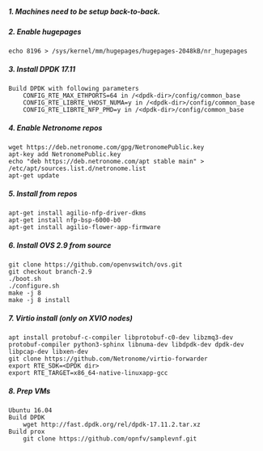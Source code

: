 ##### 1. Machines need to be setup back-to-back.

##### 2. Enable hugepages 
    echo 8196 > /sys/kernel/mm/hugepages/hugepages-2048kB/nr_hugepages

##### 3. Install DPDK 17.11
    Build DPDK with following parameters
        CONFIG_RTE_MAX_ETHPORTS=64 in /<dpdk-dir>/config/common_base
        CONFIG_RTE_LIBRTE_VHOST_NUMA=y in /<dpdk-dir>/config/common_base
        CONFIG_RTE_LIBRTE_NFP_PMD=y in /<dpdk-dir>/config/common_base

##### 4. Enable Netronome repos
    wget https://deb.netronome.com/gpg/NetronomePublic.key
    apt-key add NetronomePublic.key
    echo "deb https://deb.netronome.com/apt stable main" > /etc/apt/sources.list.d/netronome.list
    apt-get update

##### 5. Install from repos
    apt-get install agilio-nfp-driver-dkms 
    apt-get install nfp-bsp-6000-b0
    apt-get install agilio-flower-app-firmware
    
##### 6. Install OVS 2.9 from source 
    git clone https://github.com/openvswitch/ovs.git
    git checkout branch-2.9
    ./boot.sh
    ./configure.sh
    make -j 8
    make -j 8 install

##### 7. Virtio install (only on XVIO nodes)
    apt install protobuf-c-compiler libprotobuf-c0-dev libzmq3-dev protobuf-compiler python3-sphinx libnuma-dev libdpdk-dev dpdk-dev libpcap-dev libxen-dev
    git clone https://github.com/Netronome/virtio-forwarder
    export RTE_SDK=<DPDK dir>
    export RTE_TARGET=x86_64-native-linuxapp-gcc

##### 8. Prep VMs
    Ubuntu 16.04
    Build DPDK 
        wget http://fast.dpdk.org/rel/dpdk-17.11.2.tar.xz
    Build prox
        git clone https://github.com/opnfv/samplevnf.git



